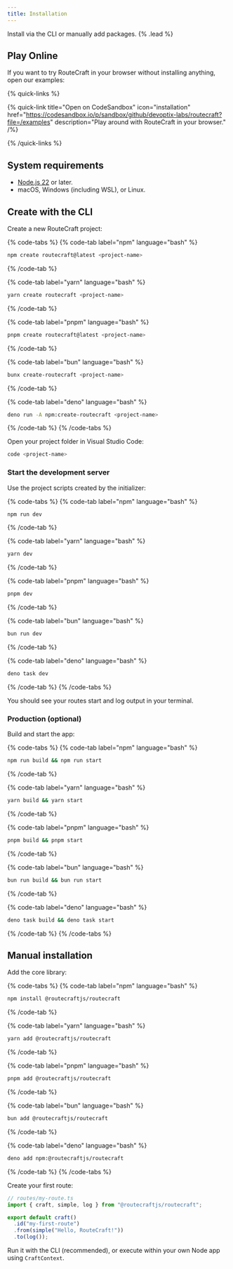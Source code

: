 ```yaml
---
title: Installation
---
```


Install via the CLI or manually add packages. {% .lead %}

## Play Online

If you want to try RouteCraft in your browser without installing anything, open our examples:

{% quick-links %}

{% quick-link title="Open on CodeSandbox" icon="installation" href="https://codesandbox.io/p/sandbox/github/devoptix-labs/routecraft?file=/examples" description="Play around with RouteCraft in your browser." /%}

{% /quick-links %}

## System requirements

- [Node.js 22](https://nodejs.org/en) or later.
- macOS, Windows (including WSL), or Linux.

## Create with the CLI

Create a new RouteCraft project:

{% code-tabs %}
{% code-tab label="npm" language="bash" %}
```bash
npm create routecraft@latest <project-name>
```
{% /code-tab %}

{% code-tab label="yarn" language="bash" %}
```bash
yarn create routecraft <project-name>
```
{% /code-tab %}

{% code-tab label="pnpm" language="bash" %}
```bash
pnpm create routecraft@latest <project-name>
```
{% /code-tab %}

{% code-tab label="bun" language="bash" %}
```bash
bunx create-routecraft <project-name>
```
{% /code-tab %}

{% code-tab label="deno" language="bash" %}
```bash
deno run -A npm:create-routecraft <project-name>
```
{% /code-tab %}
{% /code-tabs %}

Open your project folder in Visual Studio Code:

```bash
code <project-name>
```

### Start the development server

Use the project scripts created by the initializer:

{% code-tabs %}
{% code-tab label="npm" language="bash" %}
```bash
npm run dev
```
{% /code-tab %}

{% code-tab label="yarn" language="bash" %}
```bash
yarn dev
```
{% /code-tab %}

{% code-tab label="pnpm" language="bash" %}
```bash
pnpm dev
```
{% /code-tab %}

{% code-tab label="bun" language="bash" %}
```bash
bun run dev
```
{% /code-tab %}

{% code-tab label="deno" language="bash" %}
```bash
deno task dev
```
{% /code-tab %}
{% /code-tabs %}

You should see your routes start and log output in your terminal.

### Production (optional)

Build and start the app:

{% code-tabs %}
{% code-tab label="npm" language="bash" %}
```bash
npm run build && npm run start
```
{% /code-tab %}

{% code-tab label="yarn" language="bash" %}
```bash
yarn build && yarn start
```
{% /code-tab %}

{% code-tab label="pnpm" language="bash" %}
```bash
pnpm build && pnpm start
```
{% /code-tab %}

{% code-tab label="bun" language="bash" %}
```bash
bun run build && bun run start
```
{% /code-tab %}

{% code-tab label="deno" language="bash" %}
```bash
deno task build && deno task start
```
{% /code-tab %}
{% /code-tabs %}

## Manual installation

Add the core library:

{% code-tabs %}
{% code-tab label="npm" language="bash" %}
```bash
npm install @routecraftjs/routecraft
```
{% /code-tab %}

{% code-tab label="yarn" language="bash" %}
```bash
yarn add @routecraftjs/routecraft
```
{% /code-tab %}

{% code-tab label="pnpm" language="bash" %}
```bash
pnpm add @routecraftjs/routecraft
```
{% /code-tab %}

{% code-tab label="bun" language="bash" %}
```bash
bun add @routecraftjs/routecraft
```
{% /code-tab %}

{% code-tab label="deno" language="bash" %}
```bash
deno add npm:@routecraftjs/routecraft
```
{% /code-tab %}
{% /code-tabs %}

Create your first route:

```ts
// routes/my-route.ts
import { craft, simple, log } from "@routecraftjs/routecraft";

export default craft()
  .id("my-first-route")
  .from(simple("Hello, RouteCraft!"))
  .to(log());
```

Run it with the CLI (recommended), or execute within your own Node app using `CraftContext`.